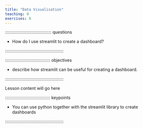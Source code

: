 ```yaml
---
title: "Data Visualisation"
teaching: 0
exercises: 0
---
```


:::::::::::::::::::::::::::::::::::::: questions 

- How do I use streamlit to create a dashboard?

::::::::::::::::::::::::::::::::::::::::::::::::

::::::::::::::::::::::::::::::::::::: objectives

- describe how streamlit can be useful for creating a dashboard.

::::::::::::::::::::::::::::::::::::::::::::::::

Lesson content will go here

::::::::::::::::::::::::::::::::::::: keypoints 

- You can use python together with the streamlit library to create dashboards

::::::::::::::::::::::::::::::::::::::::::::::::
